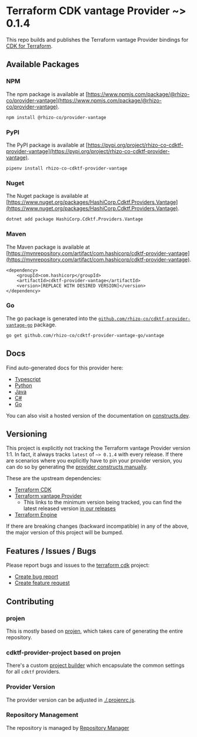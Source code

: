 
# Terraform CDK vantage Provider ~> 0.1.4

This repo builds and publishes the Terraform vantage Provider bindings for [CDK for Terraform](https://cdk.tf).

## Available Packages

### NPM

The npm package is available at [https://www.npmjs.com/package/@rhizo-co/provider-vantage](https://www.npmjs.com/package/@rhizo-co/provider-vantage).

`npm install @rhizo-co/provider-vantage`

### PyPI

The PyPI package is available at [https://pypi.org/project/rhizo-co-cdktf-provider-vantage](https://pypi.org/project/rhizo-co-cdktf-provider-vantage).

`pipenv install rhizo-co-cdktf-provider-vantage`

### Nuget

The Nuget package is available at [https://www.nuget.org/packages/HashiCorp.Cdktf.Providers.Vantage](https://www.nuget.org/packages/HashiCorp.Cdktf.Providers.Vantage).

`dotnet add package HashiCorp.Cdktf.Providers.Vantage`

### Maven

The Maven package is available at [https://mvnrepository.com/artifact/com.hashicorp/cdktf-provider-vantage](https://mvnrepository.com/artifact/com.hashicorp/cdktf-provider-vantage).

```
<dependency>
    <groupId>com.hashicorp</groupId>
    <artifactId>cdktf-provider-vantage</artifactId>
    <version>[REPLACE WITH DESIRED VERSION]</version>
</dependency>
```


### Go

The go package is generated into the [`github.com/rhizo-co/cdktf-provider-vantage-go`](https://github.com/rhizo-co/cdktf-provider-vantage-go) package.

`go get github.com/rhizo-co/cdktf-provider-vantage-go/vantage`

## Docs

Find auto-generated docs for this provider here: 

- [Typescript](./docs/API.typescript.md)
- [Python](./docs/API.python.md)
- [Java](./docs/API.java.md)
- [C#](./docs/API.csharp.md)
- [Go](./docs/API.go.md)

You can also visit a hosted version of the documentation on [constructs.dev](https://constructs.dev/packages/@cdktf/provider-vantage).

## Versioning

This project is explicitly not tracking the Terraform vantage Provider version 1:1. In fact, it always tracks `latest` of `~> 0.1.4` with every release. If there are scenarios where you explicitly have to pin your provider version, you can do so by generating the [provider constructs manually](https://cdk.tf/imports).

These are the upstream dependencies:

- [Terraform CDK](https://cdk.tf)
- [Terraform vantage Provider](https://registry.terraform.io/providers/vantage-sh/vantage/0.1.4.0)
    - This links to the minimum version being tracked, you can find the latest released version [in our releases](https://github.com/cdktf/cdktf-provider-vantage/releases)
- [Terraform Engine](https://terraform.io)

If there are breaking changes (backward incompatible) in any of the above, the major version of this project will be bumped.

## Features / Issues / Bugs

Please report bugs and issues to the [terraform cdk](https://cdk.tf) project:

- [Create bug report](https://cdk.tf/bug)
- [Create feature request](https://cdk.tf/feature)

## Contributing

### projen

This is mostly based on [projen](https://github.com/eladb/projen), which takes care of generating the entire repository.

### cdktf-provider-project based on projen

There's a custom [project builder](https://github.com/hashicorp/cdktf-provider-project) which encapsulate the common settings for all `cdktf` providers.

### Provider Version

The provider version can be adjusted in [./.projenrc.js](./.projenrc.js).

### Repository Management

The repository is managed by [Repository Manager](https://github.com/hashicorp/cdktf-repository-manager/)
